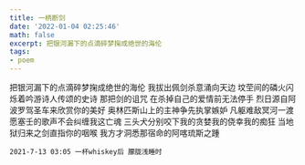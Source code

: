 ```yaml
---
title: 一柄断剑
date: '2022-01-04 02:25:46'
math: false
excerpt: 把银河漏下的点滴碎梦掬成绝世的海伦
tags:
- poem
---
```


把银河漏下的点滴碎梦掬成绝世的海伦
我拔出佩剑杀意涌向天边
坟茔间的磷火闪烁着吟游诗人传颂的史诗
那把剑的诅咒
在杀掉自己的爱情前无法停手
烈日源自阿波罗驾圣车来欣赏你的美好
奥林匹斯山上的主神争先执掌嫉妒
凡躯难敌冥河一渡
愿塞壬的歌声不会纠缠我这亡魂
三头犬分别咬下我的贪婪我的侥幸我的痴狂
当地狱归来之剑直指你的咽喉
我方才洞悉那宿命的阿喀琉斯之踵

`2021-7-13 03:05 一杯whiskey后 朦胧浅睡时`